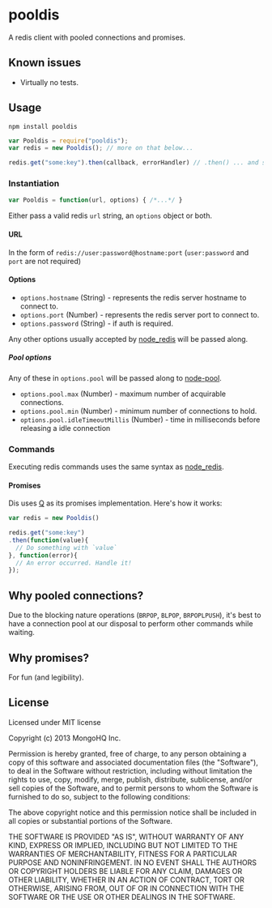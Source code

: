 # pooldis

A redis client with pooled connections and promises.

## Known issues

- Virtually no tests.

## Usage

`npm install pooldis`

```javascript
var Pooldis = require("pooldis");
var redis = new Pooldis(); // more on that below...

redis.get("some:key").then(callback, errorHandler) // .then() ... and so on.
```

### Instantiation

```javascript
var Pooldis = function(url, options) { /*...*/ }
```

Either pass a valid redis `url` string, an `options` object or both.

#### URL

In the form of `redis://user:password@hostname:port` (`user:password` and `port` are not required)

#### Options

- `options.hostname` (String) - represents the redis server hostname to connect to.
- `options.port` (Number) - represents the redis server port to connect to.
- `options.password` (String) - if auth is required.

Any other options usually accepted by [node_redis](https://github.com/mranney/node_redis) will be passed along.

##### Pool options

Any of these in `options.pool` will be passed along to [node-pool](https://github.com/coopernurse/node-pool).

- `options.pool.max` (Number) - maximum number of acquirable connections.
- `options.pool.min` (Number) - minimum number of connections to hold.
- `options.pool.idleTimeoutMillis` (Number) - time in milliseconds before releasing a idle connection

### Commands

Executing redis commands uses the same syntax as [node_redis](https://github.com/mranney/node_redis).

#### Promises

Dis uses [Q](https://github.com/kriskowal/q) as its promises implementation. Here's how it works:

```javascript
var redis = new Pooldis()

redis.get("some:key")
.then(function(value){
  // Do something with `value`
}, function(error){
  // An error occurred. Handle it!
});
```

## Why pooled connections?

Due to the blocking nature operations (`BRPOP`, `BLPOP`, `BRPOPLPUSH`), it's best to have a connection pool at our disposal to perform other commands while waiting.

## Why promises?

For fun (and legibility).

## License

Licensed under MIT license

Copyright (c) 2013 MongoHQ Inc.

Permission is hereby granted, free of charge, to any person obtaining a copy of this software and associated documentation files (the "Software"), to deal in the Software without restriction, including without limitation the rights to use, copy, modify, merge, publish, distribute, sublicense, and/or sell copies of the Software, and to permit persons to whom the Software is furnished to do so, subject to the following conditions:

The above copyright notice and this permission notice shall be included in all copies or substantial portions of the Software.

THE SOFTWARE IS PROVIDED "AS IS", WITHOUT WARRANTY OF ANY KIND, EXPRESS OR IMPLIED, INCLUDING BUT NOT LIMITED TO THE WARRANTIES OF MERCHANTABILITY, FITNESS FOR A PARTICULAR PURPOSE AND NONINFRINGEMENT. IN NO EVENT SHALL THE AUTHORS OR COPYRIGHT HOLDERS BE LIABLE FOR ANY CLAIM, DAMAGES OR OTHER LIABILITY, WHETHER IN AN ACTION OF CONTRACT, TORT OR OTHERWISE, ARISING FROM, OUT OF OR IN CONNECTION WITH THE SOFTWARE OR THE USE OR OTHER DEALINGS IN THE SOFTWARE.